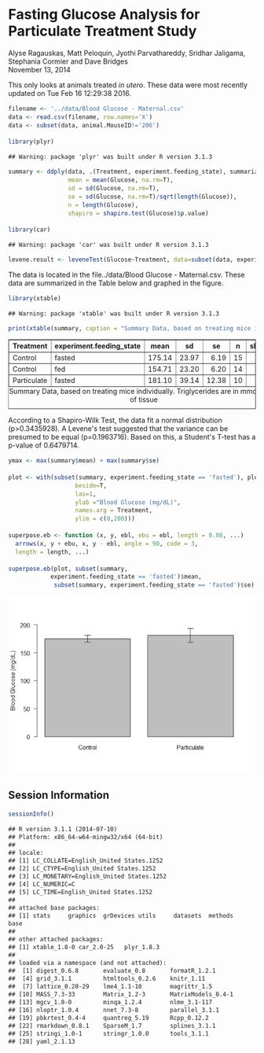# Fasting Glucose Analysis for Particulate Treatment Study
Alyse Ragauskas, Matt Peloquin, Jyothi Parvathareddy, Sridhar Jaligama, Stephania Cormier and Dave Bridges  
November 13, 2014  

This only looks at animals treated *in utero*.  These data were most recently updated on Tue Feb 16 12:29:38 2016.


```r
filename <- '../data/Blood Glucose - Maternal.csv'
data <- read.csv(filename, row.names='X')
data <- subset(data, animal.MouseID!='206')

library(plyr)
```

```
## Warning: package 'plyr' was built under R version 3.1.3
```

```r
summary <- ddply(data, .(Treatment, experiment.feeding_state), summarize,
                 mean = mean(Glucose, na.rm=T),
                 sd = sd(Glucose, na.rm=T),
                 se = sd(Glucose, na.rm=T)/sqrt(length(Glucose)),
                 n = length(Glucose),
                 shapiro = shapiro.test(Glucose)$p.value)

library(car)
```

```
## Warning: package 'car' was built under R version 3.1.3
```

```r
levene.result <- leveneTest(Glucose~Treatment, data=subset(data, experiment.feeding_state=='fasted'))
```

The data is located in the file../data/Blood Glucose - Maternal.csv.  These data are summarized in the Table below and graphed in the figure.  



```r
library(xtable)
```

```
## Warning: package 'xtable' was built under R version 3.1.3
```

```r
print(xtable(summary, caption = "Summary Data, based on treating mice individually.  Triglycerides are in mmoles/mg of tissue", label="tab:summary-statistics"), include.rownames=F, type='html')
```

<!-- html table generated in R 3.1.1 by xtable 1.8-0 package -->
<!-- Tue Feb 16 12:29:42 2016 -->
<table border=1>
<caption align="bottom"> Summary Data, based on treating mice individually.  Triglycerides are in mmoles/mg of tissue </caption>
<tr> <th> Treatment </th> <th> experiment.feeding_state </th> <th> mean </th> <th> sd </th> <th> se </th> <th> n </th> <th> shapiro </th>  </tr>
  <tr> <td> Control </td> <td> fasted </td> <td align="right"> 175.14 </td> <td align="right"> 23.97 </td> <td align="right"> 6.19 </td> <td align="right">  15 </td> <td align="right"> 0.69 </td> </tr>
  <tr> <td> Control </td> <td> fed </td> <td align="right"> 154.71 </td> <td align="right"> 23.20 </td> <td align="right"> 6.20 </td> <td align="right">  14 </td> <td align="right"> 0.34 </td> </tr>
  <tr> <td> Particulate </td> <td> fasted </td> <td align="right"> 181.10 </td> <td align="right"> 39.14 </td> <td align="right"> 12.38 </td> <td align="right">  10 </td> <td align="right"> 0.92 </td> </tr>
   <a name=tab:summary-statistics></a>
</table>

According to a Shapiro-Wilk Test, the data fit a normal distribution (p>0.3435928).  A Levene's test suggested that the variance can be presumed to be equal (p=0.1963716).  Based on this, a Student's T-test has a p-value of 0.6479714.


```r
ymax <- max(summary$mean) + max(summary$se)

plot <- with(subset(summary, experiment.feeding_state == 'fasted'), plot <- barplot(mean,
                   beside=T,
                   las=1,
                   ylab ="Blood Glucose (mg/dL)",
                   names.arg = Treatment,
                   ylim = c(0,200)))

superpose.eb <- function (x, y, ebl, ebu = ebl, length = 0.08, ...)
  arrows(x, y + ebu, x, y - ebl, angle = 90, code = 3,
  length = length, ...)

superpose.eb(plot, subset(summary, 
            experiment.feeding_state == 'fasted')$mean, 
             subset(summary, experiment.feeding_state == 'fasted')$se)
```

![](fasting_glucose_analysis_files/figure-html/barplot-individual-1.png) 

## Session Information

```r
sessionInfo()
```

```
## R version 3.1.1 (2014-07-10)
## Platform: x86_64-w64-mingw32/x64 (64-bit)
## 
## locale:
## [1] LC_COLLATE=English_United States.1252 
## [2] LC_CTYPE=English_United States.1252   
## [3] LC_MONETARY=English_United States.1252
## [4] LC_NUMERIC=C                          
## [5] LC_TIME=English_United States.1252    
## 
## attached base packages:
## [1] stats     graphics  grDevices utils     datasets  methods   base     
## 
## other attached packages:
## [1] xtable_1.8-0 car_2.0-25   plyr_1.8.3  
## 
## loaded via a namespace (and not attached):
##  [1] digest_0.6.8       evaluate_0.8       formatR_1.2.1     
##  [4] grid_3.1.1         htmltools_0.2.6    knitr_1.11        
##  [7] lattice_0.20-29    lme4_1.1-10        magrittr_1.5      
## [10] MASS_7.3-33        Matrix_1.2-3       MatrixModels_0.4-1
## [13] mgcv_1.8-0         minqa_1.2.4        nlme_3.1-117      
## [16] nloptr_1.0.4       nnet_7.3-8         parallel_3.1.1    
## [19] pbkrtest_0.4-4     quantreg_5.19      Rcpp_0.12.2       
## [22] rmarkdown_0.8.1    SparseM_1.7        splines_3.1.1     
## [25] stringi_1.0-1      stringr_1.0.0      tools_3.1.1       
## [28] yaml_2.1.13
```
